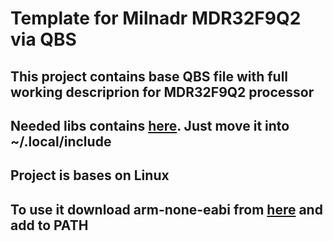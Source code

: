 # Template for Milnadr MDR32F9Q2 via QBS
## This project contains base QBS file with full working descriprion for MDR32F9Q2 processor
## Needed libs contains [here](https://github.com/TwoBroWin/mdr32f9q2-std-per-lib). Just move it into ~/.local/include
## Project is bases on Linux
## To use it download arm-none-eabi from [here](https://developer.arm.com/open-source/gnu-toolchain/gnu-rm/downloads) and add to PATH
